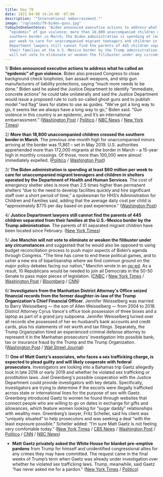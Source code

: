 ```yaml
---
title: Day 79
date: 2021-04-08 14:24:00 -07:00
description: '"International embarrassment."'
image: "/uploads/79-biden-guns.jpg"
todayInOneSentence: 'Biden announced executive actions to address what he called an
  “epidemic” of gun violence; more than 18,800 unaccompanied children crossed the
  southern border in March; the Biden administration is spending at least $60 million
  per week to care for unaccompanied migrant teenagers and children in shelters; Justice
  Department lawyers still cannot find the parents of 445 children separated from
  their families at the U.S.-Mexico border by the Trump administration; and Joe Manchin
  will not vote to eliminate or weaken the filibuster under any circumstances. '
---
```


1/ **Biden announced executive actions to address what he called an “epidemic” of gun violence**. Biden also pressed Congress to close background check loopholes, ban assault weapons, and strip gun manufacturers of liability protections, saying “much more needs to be done.” Biden said he asked the Justice Department to identify “immediate, concrete actions” he could take unilaterally  and said the Justice Department would issue a proposed rule to curb so-called ghost guns and to publish model "red flag" laws for states to use as guides. “We’ve got a long way to go, it seems like we always have a long way to go,” Biden said. “Gun violence in this country is an epidemic, and it’s an international embarrassment.” ([Washington Post](https://www.washingtonpost.com/politics/biden-gun-control-actions/2021/04/08/6a4cb1d0-9869-11eb-a6d0-13d207aadb78_story.html) / [Politico](https://www.politico.com/news/2021/04/08/biden-executive-orders-gun-violence-480222) / [NBC News](https://www.nbcnews.com/politics/white-house/biden-target-ghost-guns-red-flag-laws-new-gun-control-n1263438) / [New York Times](https://www.nytimes.com/2021/04/08/us/biden-gun-control.html))

2/ **More than 18,800 unaccompanied children crossed the southern border in March**. The previous one-month high for unaccompanied minors arriving at the border was 11,861 – set in May 2019. U.S. authorities apprehended more than 172,000 migrants at the border in March – a 15-year high in monthly crossings. Of those, more than 100,000 were almost immediately expelled. ([Politico](https://www.politico.com/news/2021/04/08/biden-child-arrivals-southern-border-record-480139) / [Washington Post](https://www.washingtonpost.com/national/march-border-crossing-numbers/2021/04/07/2c252c52-97dd-11eb-8e42-3906c09073f9_story.html))

3/ **The Biden administration is spending at least $60 million per week to care for unaccompanied migrant teenagers and children in shelters operated by the Department of Health and Human Services**. The cost of emergency shelter sites is more than 2.5 times higher than permanent shelters “due to the need to develop facilities quickly and hire significant staff over a short period of time,” a spokesman for HHS’s Administration for Children and Families said, adding that the average daily cost per child is “approximately $775 per day based on past experience.” ([Washington Post](https://www.washingtonpost.com/national/border-shelters-cost/2021/04/08/c54eec3a-97bd-11eb-8e42-3906c09073f9_story.html))

4/ **Justice Department lawyers still cannot find the parents of 445 children separated from their families at the U.S.-Mexico border by the Trump administration**. The parents of 61 separated migrant children have been located since February. ([New York Times](https://www.nytimes.com/2021/04/07/us/migrant-children-separated-border.html))

5/ **Joe Manchin will not vote to eliminate or weaken the filibuster under any circumstances** and suggested that he would also be opposed to using budget reconciliation process to push major aspects of Biden’s agenda through Congress. “The time has come to end these political games, and to usher a new era of bipartisanship where we find common ground on the major policy debates facing our nation,” Manchin wrote in an [op-ed](https://www.washingtonpost.com/opinions/joe-manchin-filibuster-vote/2021/04/07/cdbd53c6-97da-11eb-a6d0-13d207aadb78_story.html). As a result, 10 Republicans would be needed to join all Democrats in the 50-50 Senate to pass major pieces of legislation. ([CNBC](https://www.cnbc.com/2021/04/08/senate-joe-manchin-opposes-eliminating-or-weakening-the-filibuster.html) / [New York Times](https://www.nytimes.com/2021/04/07/us/politics/joe-manchin-filibuster-reconciliation.html) / [Washington Post](https://www.washingtonpost.com/politics/manchin-filibuster-biden/2021/04/07/03635ab2-97fd-11eb-b28d-bfa7bb5cb2a5_story.html) / [Bloomberg](https://www.bloomberg.com/news/articles/2021-04-08/manchin-vows-to-uphold-filibuster-complicating-biden-s-agenda?sref=MIBMEEoj) / [CNN](https://www.cnn.com/2021/04/08/politics/joe-manchin-filibuster-gun-control-voting-rights/))

6/ **Investigators from the Manhattan District Attorney's Office seized financial records from the former daughter-in-law of the Trump Organization's Chief Financial Officer**. Jennifer Weisselberg was married to Barry Weisselberg — the son of Allen Weisselberg — from 2004 to 2018. District Attorney Cyrus Vance's office took possession of three boxes and a laptop as part of a grand jury subpoena. Jennifer Weisselberg turned over all records she possessed of her ex-husband’s bank accounts and credit cards, plus his statements of net worth and tax filings. Separately, the Trump Organization hired an experienced criminal defense attorney to represent it in the Manhattan prosecutors’ investigation into possible bank, tax or insurance fraud by the Trump and the Trump Organization. ([Washington Post](https://www.washingtonpost.com/national-security/allen-weisselberg-jennifer-weisselberg-trump-investigation/2021/04/08/53e2cd62-97ec-11eb-a6d0-13d207aadb78_story.html) / [Wall Street Journal](https://www.wsj.com/articles/trump-organization-hires-criminal-defense-lawyer-11617837781))

7/ **One of Matt Gaetz’s associates, who faces a sex trafficking charge, is expected to plead guilty and will likely cooperate with federal prosecutors**. Investigators are looking into a Bahamas trip Gaetz allegedly took in late 2018 or early 2019 and whether he violated sex trafficking or prostitution laws. Joel Greenberg's possible cooperation with the Justice Department could provide investigators with key details. Specifically, investigators are trying to determine if the escorts were illegally trafficked across state or international lines for the purpose of sex with Gaetz. Greenberg introduced Gaetz to women he found through websites that connect people who are willing to go on dates in exchange for gifts and allowances, which feature women looking for “sugar daddy” relationships with wealthy men. Greenberg’s lawyer, Fritz Scheller, said his client was “uniquely situated” to help prosecutors and was seeking a deal “with the least exposure possible.” Scheller added: “I’m sure Matt Gaetz is not feeling very comfortable today.” ([New York Times](https://www.nytimes.com/2021/04/08/us/politics/matt-gaetz-investigation.html) / [CBS News](https://www.cbsnews.com/news/matt-gaetz-bahamas-trip-federal-probe-sex-trafficking/) / [Washington Post](https://www.washingtonpost.com/national-security/matt-gaetz-joel-greenberg-plea-deal/2021/04/08/a1da46ca-965d-11eb-b28d-bfa7bb5cb2a5_story.html) / [Politico](https://www.politico.com/news/2021/04/08/key-figure-in-matt-gaetz-probe-likely-cooperating-with-federal-prosecutors-480289) / [CNN](https://www.cnn.com/2021/04/08/politics/greenberg-gaetz/) / [NBC News](https://www.nbcnews.com/politics/politics-news/investigators-rep-matt-gaetz-inquiry-looking-bahamas-travel-sources-say-n1263397))

* **Matt Gaetz privately asked the White House for blanket pre-emptive pardons** from Trump for himself and unidentified congressional allies for any crimes they may have committed. The request came in the final weeks of Trump’s term when Gaetz was already under investigation over whether he violated sex trafficking laws. Trump, meanwhile, said Gaetz “has never asked me for a pardon." ([New York Times](https://www.nytimes.com/2021/04/06/us/politics/matt-gaetz-trump-pardon.html) / [Politico](https://www.politico.com/news/2021/04/07/trump-gaetz-pardon-479701))